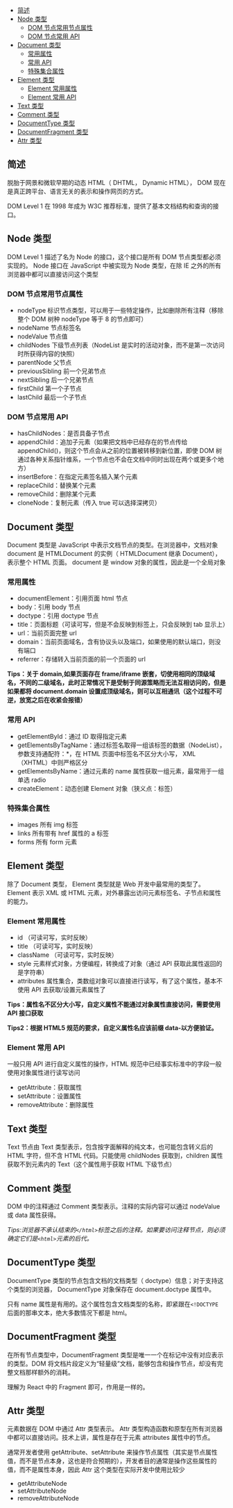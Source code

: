 <!-- START doctoc generated TOC please keep comment here to allow auto update -->
<!-- DON'T EDIT THIS SECTION, INSTEAD RE-RUN doctoc TO UPDATE -->


- [简述](#%E7%AE%80%E8%BF%B0)
- [Node 类型](#node-%E7%B1%BB%E5%9E%8B)
  - [DOM 节点常用节点属性](#dom-%E8%8A%82%E7%82%B9%E5%B8%B8%E7%94%A8%E8%8A%82%E7%82%B9%E5%B1%9E%E6%80%A7)
  - [DOM 节点常用 API](#dom-%E8%8A%82%E7%82%B9%E5%B8%B8%E7%94%A8-api)
- [Document 类型](#document-%E7%B1%BB%E5%9E%8B)
  - [常用属性](#%E5%B8%B8%E7%94%A8%E5%B1%9E%E6%80%A7)
  - [常用 API](#%E5%B8%B8%E7%94%A8-api)
  - [特殊集合属性](#%E7%89%B9%E6%AE%8A%E9%9B%86%E5%90%88%E5%B1%9E%E6%80%A7)
- [Element 类型](#element-%E7%B1%BB%E5%9E%8B)
  - [Element 常用属性](#element-%E5%B8%B8%E7%94%A8%E5%B1%9E%E6%80%A7)
  - [Element 常用 API](#element-%E5%B8%B8%E7%94%A8-api)
- [Text 类型](#text-%E7%B1%BB%E5%9E%8B)
- [Comment 类型](#comment-%E7%B1%BB%E5%9E%8B)
- [DocumentType 类型](#documenttype-%E7%B1%BB%E5%9E%8B)
- [DocumentFragment 类型](#documentfragment-%E7%B1%BB%E5%9E%8B)
- [Attr 类型](#attr-%E7%B1%BB%E5%9E%8B)

<!-- END doctoc generated TOC please keep comment here to allow auto update -->

## 简述

脱胎于网景和微软早期的动态 HTML（ DHTML， Dynamic HTML）， DOM 现在是真正跨平台、语言无关的表示和操作网页的方式。

DOM Level 1 在 1998 年成为 W3C 推荐标准，提供了基本文档结构和查询的接口。

## Node 类型

DOM Level 1 描述了名为 Node 的接口，这个接口是所有 DOM 节点类型都必须实现的。 Node 接口在 JavaScript 中被实现为 Node 类型，在除 IE 之外的所有浏览器中都可以直接访问这个类型

### DOM 节点常用节点属性

- nodeType 标识节点类型，可以用于一些特定操作，比如删除所有注释（移除整个 DOM 树种 nodeType 等于 8 的节点即可）
- nodeName 节点标签名
- nodeValue 节点值
- childNodes 下级节点列表（NodeList 是实时的活动对象，而不是第一次访问时所获得内容的快照）
- parentNode 父节点
- previousSibling 前一个兄弟节点
- nextSibling 后一个兄弟节点
- firstChild 第一个子节点
- lastChild 最后一个子节点

### DOM 节点常用 API

- hasChildNodes：是否具备子节点
- appendChild：追加子元素（如果把文档中已经存在的节点传给 appendChild()，则这个节点会从之前的位置被转移到新位置，即使 DOM 树通过各种关系指针维系，一个节点也不会在文档中同时出现在两个或更多个地方）
- insertBefore：在指定元素签名插入某个元素
- replaceChild：替换某个元素
- removeChild：删除某个元素
- cloneNode：复制元素（传入 true 可以选择深拷贝）

## Document 类型

Document 类型是 JavaScript 中表示文档节点的类型。在浏览器中，文档对象 document 是 HTMLDocument 的实例（ HTMLDocument 继承 Document），表示整个 HTML 页面。 document 是 window 对象的属性，因此是一个全局对象

### 常用属性

- documentElement：引用页面 html 节点
- body：引用 body 节点
- doctype：引用 doctype 节点
- title：页面标题（可读可写，但是不会反映到标签上，只会反映到 tab 显示上）
- url：当前页面完整 url
- domain：当前页面域名，含有协议头以及端口，如果使用的默认端口，则没有端口
- referrer：存储转入当前页面的前一个页面的 url

**Tips：关于 domain,如果页面存在 frame/iframe 嵌套，切使用相同的顶级域名，不同的二级域名，此时正常情况下是受制于同源策略而无法互相访问的，但是如果都将 document.domain 设置成顶级域名，则可以互相通讯（这个过程不可逆，放宽之后在收紧会报错）**

### 常用 API

- getElementById：通过 ID 取得指定元素
- getElementsByTagName：通过标签名取得一组该标签的数据（NodeList），参数支持通配符：\*，在 HTML 页面中标签名不区分大小写， XML（XHTML）中则严格区分
- getElementsByName：通过元素的 name 属性获取一组元素，最常用于一组单选 radio
- createElement：动态创建 Element 对象（狭义点：标签）

### 特殊集合属性

- images 所有 img 标签
- links 所有带有 href 属性的 a 标签
- forms 所有 form 元素

## Element 类型

除了 Document 类型， Element 类型就是 Web 开发中最常用的类型了。Element 表示 XML 或 HTML 元素，对外暴露出访问元素标签名、子节点和属性的能力。

### Element 常用属性

- id （可读可写，实时反映）
- title （可读可写，实时反映）
- className （可读可写，实时反映）
- style 元素样式对象，方便编程，转换成了对象（通过 API 获取此属性返回的是字符串）
- attributes 属性集合，类数组对象可以直接进行读写，有了这个属性，基本不使用 API 去获取/设置元素属性了

**Tips：属性名不区分大小写，自定义属性不能通过对象属性直接访问，需要使用 API 接口获取**

**Tips2：根据 HTML5 规范的要求，自定义属性名应该前缀 data-以方便验证。**

### Element 常用 API

一般只用 API 进行自定义属性的操作，HTML 规范中已经事实标准中的字段一般使用对象属性进行读写访问

- getAttribute：获取属性
- setAttribute：设置属性
- removeAttribute：删除属性

## Text 类型

Text 节点由 Text 类型表示，包含按字面解释的纯文本，也可能包含转义后的 HTML 字符，但不含 HTML 代码。只能使用 childNodes 获取到，children 属性获取不到元素内的 Text（这个属性用于获取 HTML 下级节点）

## Comment 类型

DOM 中的注释通过 Comment 类型表示。注释的实际内容可以通过 nodeValue 或 data 属性获得。

_Tips:浏览器不承认结束的`</html>`标签之后的注释。如果要访问注释节点，则必须确定它们是`<html>`元素的后代。_

## DocumentType 类型

DocumentType 类型的节点包含文档的文档类型（ doctype）信息；对于支持这个类型的浏览器， DocumentType 对象保存在 document.doctype 属性中。

只有 name 属性是有用的。这个属性包含文档类型的名称，即紧跟在`<!DOCTYPE` 后面的那串文本，绝大多数情况下都是 html。

## DocumentFragment 类型

在所有节点类型中，DocumentFragment 类型是唯一一个在标记中没有对应表示的类型。DOM 将文档片段定义为“轻量级”文档，能够包含和操作节点，却没有完整文档那样额外的消耗。

理解为 React 中的 Fragment 即可，作用是一样的。

## Attr 类型

元素数据在 DOM 中通过 Attr 类型表示。 Attr 类型构造函数和原型在所有浏览器中都可以直接访问。技术上讲，属性是存在于元素 attributes 属性中的节点。

通常开发者使用 getAttribute、setAttribute 来操作节点属性（其实是节点属性值，而不是节点本身，这也是符合预期的），开发者目的通常是操作这些属性的值，而不是属性本身，因此 Attr 这个类型在实际开发中使用比较少

- getAttributeNode
- setAttributeNode
- removeAttributeNode
